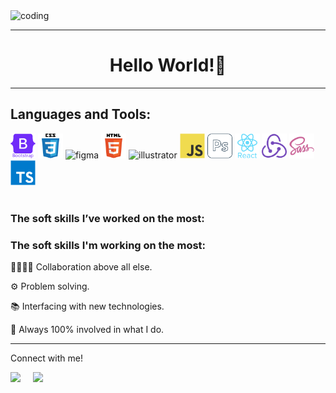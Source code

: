 <img src="https://mir-s3-cdn-cf.behance.net/project_modules/1400/22b22287602523.5dbd29081561d.gif" alt="coding">
<!-- <img src="coverReadmeGithub/bbefa799786133(1).5efa9bf3d1b49.gif" alt="coding"> -->
<!-- <img src="coverReadmeGithub/579fe1183178475(1).653aa8931b193.gif" alt="coding"> -->

<hr>

<h1 align='center'>Hello World!👋</h1>

<hr>

<h2>Languages and Tools:</h2>
<div>
  <img src="https://raw.githubusercontent.com/devicons/devicon/master/icons/bootstrap/bootstrap-plain-wordmark.svg" alt="bootstrap" width="40" height="40"/> 
  <img src="https://raw.githubusercontent.com/devicons/devicon/master/icons/css3/css3-original-wordmark.svg" alt="css3" width="40" height="40"/> 
  <img src="https://www.vectorlogo.zone/logos/figma/figma-icon.svg" alt="figma" width="40" height="40"/> 
  <img src="https://raw.githubusercontent.com/devicons/devicon/master/icons/html5/html5-original-wordmark.svg" alt="html5" width="40" height="40"/>
  <img src="https://www.vectorlogo.zone/logos/adobe_illustrator/adobe_illustrator-icon.svg" alt="illustrator" width="40" height="40"/> 
  <img src="https://raw.githubusercontent.com/devicons/devicon/master/icons/javascript/javascript-original.svg" alt="javascript" width="40" height="40"/> 
  <img src="https://raw.githubusercontent.com/devicons/devicon/master/icons/photoshop/photoshop-line.svg" alt="photoshop" width="40" height="40"/> 
  <img src="https://raw.githubusercontent.com/devicons/devicon/master/icons/react/react-original-wordmark.svg" alt="react" width="40" height="40"/> 
  <img src="https://raw.githubusercontent.com/devicons/devicon/master/icons/redux/redux-original.svg" alt="redux" width="40" height="40"/> 
  <img src="https://raw.githubusercontent.com/devicons/devicon/master/icons/sass/sass-original.svg" alt="sass" width="40" height="40"/> 
  <img src="https://raw.githubusercontent.com/devicons/devicon/master/icons/typescript/typescript-original.svg" alt="typescript" width="40" height="40"/>
</div>

<br>

 <h3>The soft skills I’ve worked on the most:</h3>
 <h3>The soft skills I'm working on the most:</h3>
 
🫱🏻‍🫲🏼 Collaboration above all else.

⚙️ Problem solving.

📚 Interfacing with new technologies.

💯 Always 100% involved in what I do.

<hr>

<div>
  <p>Connect with me!</p>
      <a target="_blank" href="https://www.linkedin.com/in/giacomo-draghetti-111398264/"><img src="https://img.shields.io/badge/linkedin-%230077B5.svg?&style=for-the-badge&logo=linkedin&logoColor=white" /></a>&nbsp;&nbsp;&nbsp;&nbsp;
      <a target="_blank" href="mailto:jack.draghetti2002@gmail.com"><img src="https://img.shields.io/badge/Gmail-D14836?style=for-the-badge&logo=gmail&logoColor=white" /></a>&nbsp;&nbsp;&nbsp;&nbsp;
</div>

